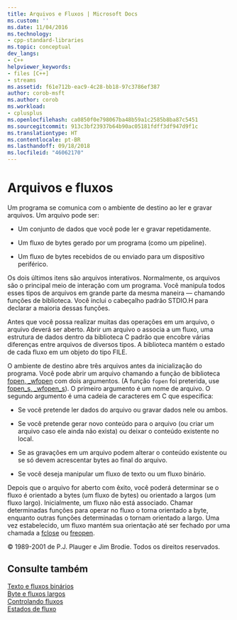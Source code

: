 ```yaml
---
title: Arquivos e Fluxos | Microsoft Docs
ms.custom: ''
ms.date: 11/04/2016
ms.technology:
- cpp-standard-libraries
ms.topic: conceptual
dev_langs:
- C++
helpviewer_keywords:
- files [C++]
- streams
ms.assetid: f61e712b-eac9-4c28-bb18-97c3786ef387
author: corob-msft
ms.author: corob
ms.workload:
- cplusplus
ms.openlocfilehash: ca0850f0e798067ba48b59a1c2585b8ba87c5451
ms.sourcegitcommit: 913c3bf23937b64b90ac05181fdff3df947d9f1c
ms.translationtype: HT
ms.contentlocale: pt-BR
ms.lasthandoff: 09/18/2018
ms.locfileid: "46062170"
---
```

# <a name="files-and-streams"></a>Arquivos e fluxos

Um programa se comunica com o ambiente de destino ao ler e gravar arquivos. Um arquivo pode ser:

- Um conjunto de dados que você pode ler e gravar repetidamente.

- Um fluxo de bytes gerado por um programa (como um pipeline).

- Um fluxo de bytes recebidos de ou enviado para um dispositivo periférico.

Os dois últimos itens são arquivos interativos. Normalmente, os arquivos são o principal meio de interação com um programa. Você manipula todos esses tipos de arquivos em grande parte da mesma maneira — chamando funções de biblioteca. Você inclui o cabeçalho padrão STDIO.H para declarar a maioria dessas funções.

Antes que você possa realizar muitas das operações em um arquivo, o arquivo deverá ser aberto. Abrir um arquivo o associa a um fluxo, uma estrutura de dados dentro da biblioteca C padrão que encobre várias diferenças entre arquivos de diversos tipos. A biblioteca mantém o estado de cada fluxo em um objeto do tipo FILE.

O ambiente de destino abre três arquivos antes da inicialização do programa. Você pode abrir um arquivo chamando a função de biblioteca [fopen, _wfopen](../c-runtime-library/reference/fopen-wfopen.md) com dois argumentos. (A função `fopen` foi preterida, use [fopen_s, _wfopen_s](../c-runtime-library/reference/fopen-s-wfopen-s.md)). O primeiro argumento é um nome de arquivo. O segundo argumento é uma cadeia de caracteres em C que especifica:

- Se você pretende ler dados do arquivo ou gravar dados nele ou ambos.

- Se você pretende gerar novo conteúdo para o arquivo (ou criar um arquivo caso ele ainda não exista) ou deixar o conteúdo existente no local.

- Se as gravações em um arquivo podem alterar o conteúdo existente ou se só devem acrescentar bytes ao final do arquivo.

- Se você deseja manipular um fluxo de texto ou um fluxo binário.

Depois que o arquivo for aberto com êxito, você poderá determinar se o fluxo é orientado a bytes (um fluxo de bytes) ou orientado a largos (um fluxo largo). Inicialmente, um fluxo não está associado. Chamar determinadas funções para operar no fluxo o torna orientado a byte, enquanto outras funções determinadas o tornam orientado a largo. Uma vez estabelecido, um fluxo mantém sua orientação até ser fechado por uma chamada a [fclose](../c-runtime-library/reference/fclose-fcloseall.md) ou [freopen](../c-runtime-library/reference/freopen-wfreopen.md).

© 1989-2001 de P.J. Plauger e Jim Brodie. Todos os direitos reservados.

## <a name="see-also"></a>Consulte também

[Texto e fluxos binários](../c-runtime-library/text-and-binary-streams.md)<br/>
[Byte e fluxos largos](../c-runtime-library/byte-and-wide-streams.md)<br/>
[Controlando fluxos](../c-runtime-library/controlling-streams.md)<br/>
[Estados de fluxo](../c-runtime-library/stream-states.md)